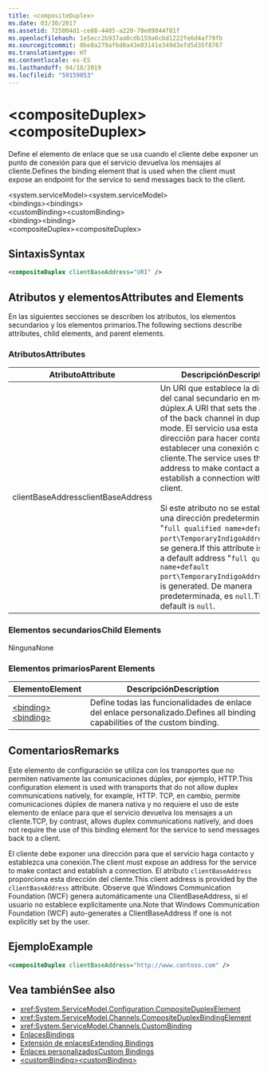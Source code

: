 ```yaml
---
title: <compositeDuplex>
ms.date: 03/30/2017
ms.assetid: 725004d1-ce88-4405-a220-78e89844f81f
ms.openlocfilehash: 1e5ecc2b937aa0cdb159a6cbd1222fe6d4af79fb
ms.sourcegitcommit: 0be8a279af6d8a43e03141e349d3efd5d35f8767
ms.translationtype: HT
ms.contentlocale: es-ES
ms.lasthandoff: 04/18/2019
ms.locfileid: "59159853"
---
```

# <a name="compositeduplex"></a><span data-ttu-id="781a0-101">\<compositeDuplex></span><span class="sxs-lookup"><span data-stu-id="781a0-101">\<compositeDuplex></span></span>
<span data-ttu-id="781a0-102">Define el elemento de enlace que se usa cuando el cliente debe exponer un punto de conexión para que el servicio devuelva los mensajes al cliente.</span><span class="sxs-lookup"><span data-stu-id="781a0-102">Defines the binding element that is used when the client must expose an endpoint for the service to send messages back to the client.</span></span>  
  
 <span data-ttu-id="781a0-103">\<system.serviceModel></span><span class="sxs-lookup"><span data-stu-id="781a0-103">\<system.serviceModel></span></span>  
<span data-ttu-id="781a0-104">\<bindings></span><span class="sxs-lookup"><span data-stu-id="781a0-104">\<bindings></span></span>  
<span data-ttu-id="781a0-105">\<customBinding></span><span class="sxs-lookup"><span data-stu-id="781a0-105">\<customBinding></span></span>  
<span data-ttu-id="781a0-106">\<binding></span><span class="sxs-lookup"><span data-stu-id="781a0-106">\<binding></span></span>  
<span data-ttu-id="781a0-107">\<compositeDuplex></span><span class="sxs-lookup"><span data-stu-id="781a0-107">\<compositeDuplex></span></span>  
  
## <a name="syntax"></a><span data-ttu-id="781a0-108">Sintaxis</span><span class="sxs-lookup"><span data-stu-id="781a0-108">Syntax</span></span>  
  
```xml  
<compositeDuplex clientBaseAddress="URI" />
```  
  
## <a name="attributes-and-elements"></a><span data-ttu-id="781a0-109">Atributos y elementos</span><span class="sxs-lookup"><span data-stu-id="781a0-109">Attributes and Elements</span></span>  
 <span data-ttu-id="781a0-110">En las siguientes secciones se describen los atributos, los elementos secundarios y los elementos primarios.</span><span class="sxs-lookup"><span data-stu-id="781a0-110">The following sections describe attributes, child elements, and parent elements.</span></span>  
  
### <a name="attributes"></a><span data-ttu-id="781a0-111">Atributos</span><span class="sxs-lookup"><span data-stu-id="781a0-111">Attributes</span></span>  
  
|<span data-ttu-id="781a0-112">Atributo</span><span class="sxs-lookup"><span data-stu-id="781a0-112">Attribute</span></span>|<span data-ttu-id="781a0-113">Descripción</span><span class="sxs-lookup"><span data-stu-id="781a0-113">Description</span></span>|  
|---------------|-----------------|  
|<span data-ttu-id="781a0-114">clientBaseAddress</span><span class="sxs-lookup"><span data-stu-id="781a0-114">clientBaseAddress</span></span>|<span data-ttu-id="781a0-115">Un URI que establece la dirección del canal secundario en modo de dúplex.</span><span class="sxs-lookup"><span data-stu-id="781a0-115">A URI that sets the address of the back channel in duplex mode.</span></span> <span data-ttu-id="781a0-116">El servicio usa esta dirección para hacer contacto y establecer una conexión con el cliente.</span><span class="sxs-lookup"><span data-stu-id="781a0-116">The service uses this address to make contact and establish a connection with the client.</span></span><br /><br /> <span data-ttu-id="781a0-117">Si este atributo no se establece, una dirección predeterminada "`full qualified name+default port\TemporaryIndigoAddress\guid`" se genera.</span><span class="sxs-lookup"><span data-stu-id="781a0-117">If this attribute is not set, a default address "`full qualified name+default port\TemporaryIndigoAddress\guid`" is generated.</span></span> <span data-ttu-id="781a0-118">De manera predeterminada, es `null`.</span><span class="sxs-lookup"><span data-stu-id="781a0-118">The default is `null`.</span></span>|  
  
### <a name="child-elements"></a><span data-ttu-id="781a0-119">Elementos secundarios</span><span class="sxs-lookup"><span data-stu-id="781a0-119">Child Elements</span></span>  
 <span data-ttu-id="781a0-120">Ninguna</span><span class="sxs-lookup"><span data-stu-id="781a0-120">None</span></span>  
  
### <a name="parent-elements"></a><span data-ttu-id="781a0-121">Elementos primarios</span><span class="sxs-lookup"><span data-stu-id="781a0-121">Parent Elements</span></span>  
  
|<span data-ttu-id="781a0-122">Elemento</span><span class="sxs-lookup"><span data-stu-id="781a0-122">Element</span></span>|<span data-ttu-id="781a0-123">Descripción</span><span class="sxs-lookup"><span data-stu-id="781a0-123">Description</span></span>|  
|-------------|-----------------|  
|[<span data-ttu-id="781a0-124">\<binding></span><span class="sxs-lookup"><span data-stu-id="781a0-124">\<binding></span></span>](../../../../../docs/framework/misc/binding.md)|<span data-ttu-id="781a0-125">Define todas las funcionalidades de enlace del enlace personalizado.</span><span class="sxs-lookup"><span data-stu-id="781a0-125">Defines all binding capabilities of the custom binding.</span></span>|  
  
## <a name="remarks"></a><span data-ttu-id="781a0-126">Comentarios</span><span class="sxs-lookup"><span data-stu-id="781a0-126">Remarks</span></span>  
 <span data-ttu-id="781a0-127">Este elemento de configuración se utiliza con los transportes que no permiten nativamente las comunicaciones dúplex, por ejemplo, HTTP.</span><span class="sxs-lookup"><span data-stu-id="781a0-127">This configuration element is used with transports that do not allow duplex communications natively, for example, HTTP.</span></span> <span data-ttu-id="781a0-128">TCP, en cambio, permite comunicaciones dúplex de manera nativa y no requiere el uso de este elemento de enlace para que el servicio devuelva los mensajes a un cliente.</span><span class="sxs-lookup"><span data-stu-id="781a0-128">TCP, by contrast, allows duplex communications natively, and does not require the use of this binding element for the service to send messages back to a client.</span></span>  
  
 <span data-ttu-id="781a0-129">El cliente debe exponer una dirección para que el servicio haga contacto y establezca una conexión.</span><span class="sxs-lookup"><span data-stu-id="781a0-129">The client must expose an address for the service to make contact and establish a connection.</span></span> <span data-ttu-id="781a0-130">El atributo `clientBaseAddress` proporciona esta dirección del cliente.</span><span class="sxs-lookup"><span data-stu-id="781a0-130">This client address is provided by the `clientBaseAddress` attribute.</span></span> <span data-ttu-id="781a0-131">Observe que Windows Communication Foundation (WCF) genera automáticamente una ClientBaseAddress, si el usuario no establece explícitamente una.</span><span class="sxs-lookup"><span data-stu-id="781a0-131">Note that Windows Communication Foundation (WCF) auto-generates a ClientBaseAddress if one is not explicitly set by the user.</span></span>  
  
## <a name="example"></a><span data-ttu-id="781a0-132">Ejemplo</span><span class="sxs-lookup"><span data-stu-id="781a0-132">Example</span></span>  
  
```xml  
<compositeDuplex clientBaseAddress="http://www.contoso.com" />
```  
  
## <a name="see-also"></a><span data-ttu-id="781a0-133">Vea también</span><span class="sxs-lookup"><span data-stu-id="781a0-133">See also</span></span>

- <xref:System.ServiceModel.Configuration.CompositeDuplexElement>
- <xref:System.ServiceModel.Channels.CompositeDuplexBindingElement>
- <xref:System.ServiceModel.Channels.CustomBinding>
- [<span data-ttu-id="781a0-134">Enlaces</span><span class="sxs-lookup"><span data-stu-id="781a0-134">Bindings</span></span>](../../../../../docs/framework/wcf/bindings.md)
- [<span data-ttu-id="781a0-135">Extensión de enlaces</span><span class="sxs-lookup"><span data-stu-id="781a0-135">Extending Bindings</span></span>](../../../../../docs/framework/wcf/extending/extending-bindings.md)
- [<span data-ttu-id="781a0-136">Enlaces personalizados</span><span class="sxs-lookup"><span data-stu-id="781a0-136">Custom Bindings</span></span>](../../../../../docs/framework/wcf/extending/custom-bindings.md)
- [<span data-ttu-id="781a0-137">\<customBinding></span><span class="sxs-lookup"><span data-stu-id="781a0-137">\<customBinding></span></span>](../../../../../docs/framework/configure-apps/file-schema/wcf/custombinding.md)
